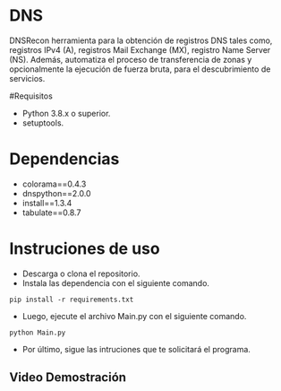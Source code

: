 # DNS
DNSRecon herramienta para la obtención de registros DNS tales como, registros IPv4 (A), registros Mail Exchange (MX), registro Name Server (NS). Además, automatiza el proceso de transferencia de zonas y opcionalmente la ejecución de fuerza bruta, para el descubrimiento de servicios.

#Requisitos
- Python 3.8.x o superior.
- setuptools.

# Dependencias
- colorama==0.4.3
- dnspython==2.0.0
- install==1.3.4
- tabulate==0.8.7

# Instruciones de uso
- Descarga o clona el repositorio.
- Instala las dependencia con el siguiente comando.

```
pip install -r requirements.txt
```
- Luego, ejecute el archivo Main.py con el siguiente comando.

```
python Main.py
```
- Por último, sigue las intruciones que te solicitará el programa.

## Video Demostración
